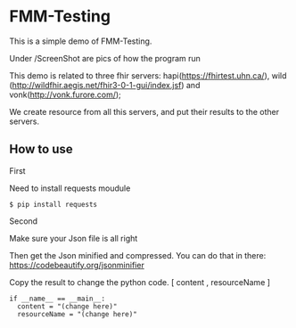 # FMM-Testing

This is a simple demo of FMM-Testing.

Under /ScreenShot are pics of how the program run

This demo is related to three fhir servers: hapi(https://fhirtest.uhn.ca/), wild (http://wildfhir.aegis.net/fhir3-0-1-gui/index.jsf) and vonk(http://vonk.furore.com/);

We create resource from all this servers, and put their results to the other servers. 

How to use
----------------
First 

Need to install requests moudule

```
$ pip install requests
```

Second

Make sure your Json file is all right

Then get the Json minified and compressed. You can do that in there: https://codebeautify.org/jsonminifier

Copy the result to change the python code. [ content , resourceName ]

```
if __name__ == __main__:
  content = "(change here)"
  resourceName = "(change here)"
```
